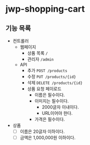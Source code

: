 # jwp-shopping-cart

## 기능 목록

- 컨트롤러
  - 웹페이지
    - 상품 목록 `/`
    - 관리자 `/admin`
  - API
    - 추가 `POST /products`
    - 수정 `PUT /products/{id}`
    - 삭제 `DELETE /products/{id}`
    - 상품 요청 페이로드
      - 이름은 필수이다.
      - 이미지는 필수이다.
        - 2000글자 이내이다.
        - URL이어야 한다.
      - 가격은 필수이다.
- 상품
  - [ ] 이름은 20글자 이하이다.
  - [ ] 금액은 1,000,000원 이하이다.